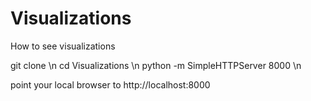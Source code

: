 # Visualizations

How to see visualizations

git clone \n
cd Visualizations \n 
python -m SimpleHTTPServer 8000 \n

point your local browser to http://localhost:8000
